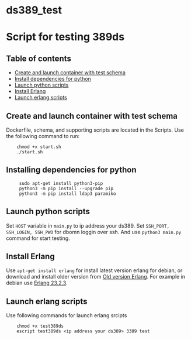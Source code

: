 ds389_test
============
Script for testing 389ds
=====

Table of contents
----------
* [Create and launch container with test schema](#сreate-and-launch-container-with-test-schema)
* [Install dependencies for python](#install-dependencies-for-python)
* [Launch python scripts](#launch-python-scripts)
* [Install Erlang](#install-erlang)
* [Launch erlang scripts](#launch-erlang-scripts)

Create and launch container with test schema
--------------------------------------------
Dockerfile, schema, and supporting scripts are located in the Scripts. Use the following command to run:
```
    chmod +x start.sh
    ./start.sh
```

Installing dependencies for python
----------------------------------
```
     sudo apt-get install python3-pip
     python3 -m pip install --upgrade pip
     python3 -m pip install ldap3 paramiko
```

Launch python scripts
---------------------
Set `HOST` variable in `main.py` to ip address your ds389. Set `SSH_PORT, SSH_LOGIN, SSH_PWD` for dbomn loggin over ssh. And use `python3 main.py` command for start testing.

Install Erlang
--------------
Use `apt-get install erlang` for install latest version erlang for debian, or download and install older version from [Old version Erlang](https://www.erlang-solutions.com/downloads/).
For example in debian use [Erlang 23.2.3](https://packages.erlang-solutions.com/erlang/debian/pool/esl-erlang_23.2.3-1~debian~buster_amd64.deb).

Launch erlang scripts
---------------------
Use following commands for launch erlang srcipts
```
    chmod +x test389ds
    escript test389ds <ip address your ds389> 3389 test
```
